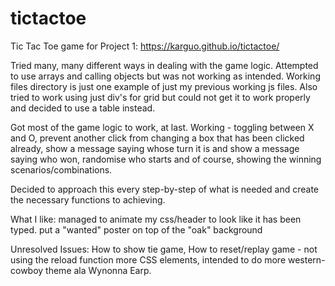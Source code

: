 # tictactoe
Tic Tac Toe game for Project 1: https://karguo.github.io/tictactoe/

Tried many, many different ways in dealing with the game logic. Attempted to use arrays and calling objects but was not working as intended. 
Working files directory is just one example of just my previous working js files. 
Also tried to work using just div's for grid but could not get it to work properly and decided to use a table instead. 

Got most of the game logic to work, at last. 
Working - toggling between X and O, 
prevent another click from changing a box that has been clicked already, 
show a message saying whose turn it is and show a message saying who won, 
randomise who starts and of course, 
showing the winning scenarios/combinations. 

Decided to approach this every step-by-step of what is needed and create the necessary functions to achieving. 

What I like: managed to animate my css/header to look like it has been typed.
put a "wanted" poster on top of the "oak" background

Unresolved Issues:
How to show tie game,
How to reset/replay game - not using the reload function
more CSS elements, intended to do more western-cowboy theme ala Wynonna Earp.
